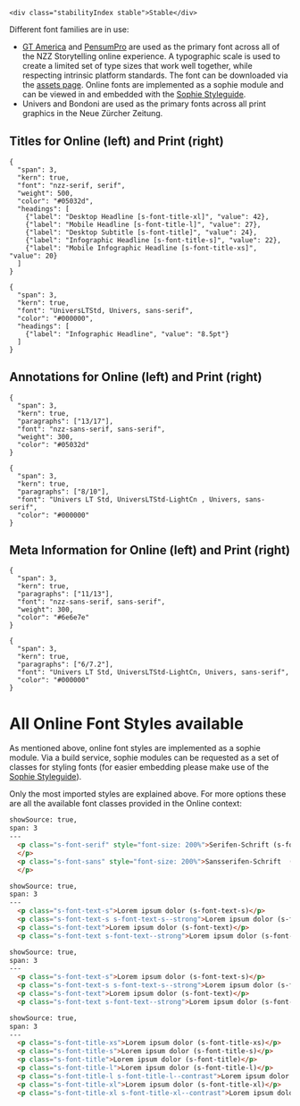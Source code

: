 ```html|span-1,no-source,plain
<div class="stabilityIndex stable">Stable</div>
```

Different font families are in use:

- [GT America](http://www.gt-america.com/) and [PensumPro](https://www.myfonts.com/fonts/typemates/pensum-pro/) are used as the primary font across all of the NZZ Storytelling online experience. A typographic scale is used to create a limited set of type sizes that work well together, while respecting intrinsic platform standards. The font can be downloaded via the [assets page](assets). Online fonts are implemented as a sophie module and can be viewed in and embedded with the [Sophie Styleguide](https://storytelling.nzz.ch/tools/sophie-styleguide/).
- Univers and Bondoni are used as the primary fonts across all print graphics in the Neue Zürcher Zeitung.

## Titles for Online (left) and Print (right)

```type
{
  "span": 3,
  "kern": true,
  "font": "nzz-serif, serif",
  "weight": 500,
  "color": "#05032d",
  "headings": [
    {"label": "Desktop Headline [s-font-title-xl]", "value": 42},
    {"label": "Mobile Headline [s-font-title-l]", "value": 27},
    {"label": "Desktop Subtitle [s-font-title]", "value": 24},
    {"label": "Infographic Headline [s-font-title-s]", "value": 22},
    {"label": "Mobile Infographic Headline [s-font-title-xs]", "value": 20}
  ]
}
```

```type
{
  "span": 3,
  "kern": true,
  "font": "UniversLTStd, Univers, sans-serif",
  "color": "#000000",
  "headings": [
    {"label": "Infographic Headline", "value": "8.5pt"}
  ]
}
```

## Annotations for Online (left) and Print (right)

```type
{
  "span": 3,
  "kern": true,
  "paragraphs": ["13/17"],
  "font": "nzz-sans-serif, sans-serif",
  "weight": 300,
  "color": "#05032d"
}
```

```type
{
  "span": 3,
  "kern": true,
  "paragraphs": ["8/10"],
  "font": "Univers LT Std, UniversLTStd-LightCn , Univers, sans-serif",
  "color": "#000000"
}
```

## Meta Information for Online (left) and Print (right)

```type
{
  "span": 3,
  "kern": true,
  "paragraphs": ["11/13"],
  "font": "nzz-sans-serif, sans-serif",
  "weight": 300,
  "color": "#6e6e7e"
}
```

```type
{
  "span": 3,
  "kern": true,
  "paragraphs": ["6/7.2"],
  "font": "Univers LT Std, UniversLTStd-LightCn, Univers, sans-serif",
  "color": "#000000"
}
```

# All Online Font Styles available

As mentioned above, online font styles are implemented as a sophie module. Via a build service, sophie modules can be requested as a set of classes for styling fonts (for easier embedding please make use of the [Sophie Styleguide](https://storytelling.nzz.ch/tools/sophie-styleguide/)).

Only the most imported styles are explained above. For more options these are all the available font classes provided in the Online context:

```html
showSource: true,
span: 3
---
  <p class="s-font-serif" style="font-size: 200%">Serifen-Schrift (s-font-serif + custom styles)
  </p>
  <p class="s-font-sans" style="font-size: 200%">Sansserifen-Schrift  (s-font-sans + custom styles)
  </p>
```

```html
showSource: true,
span: 3
---
  <p class="s-font-text-s">Lorem ipsum dolor (s-font-text-s)</p>
  <p class="s-font-text-s s-font-text-s--strong">Lorem ipsum dolor (s-font-text-s)</p>
  <p class="s-font-text">Lorem ipsum dolor (s-font-text)</p>
  <p class="s-font-text s-font-text--strong">Lorem ipsum dolor (s-font-text s-font-text--strong)</p>
```

```html
showSource: true,
span: 3
---
  <p class="s-font-text-s">Lorem ipsum dolor (s-font-text-s)</p>
  <p class="s-font-text-s s-font-text-s--strong">Lorem ipsum dolor (s-font-text-s)</p>
  <p class="s-font-text">Lorem ipsum dolor (s-font-text)</p>
  <p class="s-font-text s-font-text--strong">Lorem ipsum dolor (s-font-text s-font-text--strong)</p>
```

```html
showSource: true,
span: 3
---
  <p class="s-font-title-xs">Lorem ipsum dolor (s-font-title-xs)</p>
  <p class="s-font-title-s">Lorem ipsum dolor (s-font-title-s)</p>
  <p class="s-font-title">Lorem ipsum dolor (s-font-title)</p>
  <p class="s-font-title-l">Lorem ipsum dolor (s-font-title-l)</p>
  <p class="s-font-title-l s-font-title-l--contrast">Lorem ipsum dolor (s-font-title-l s-font-title-l--contrast)</p>
  <p class="s-font-title-xl">Lorem ipsum dolor (s-font-title-xl)</p>
  <p class="s-font-title-xl s-font-title-xl--contrast">Lorem ipsum dolor (s-font-title-xl s-font-title-xl--contrast)</p>
```
